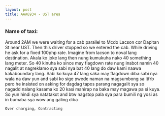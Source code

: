 ```yaml
---
layout: post
title: AAA6934 - UST area
---
```


### Name of taxi: 

Around 2AM we were waiting for a cab parallel to Mcdo Lacson cor Dapitan St near UST. Then this driver stopped so we entered the cab. While driving he ask for a fixed 100php rate. Imagine from lacson to noval lang destination. Akala ko joke lang then nung kumukuha nako 40 something lang meter. So 40 kinuha ko since may flagdown rate nung inabot namin 40 nagalit at nagreklamo sya sabi nya bat 40 lang do daw kami naawa kakaboundary lang. Sabi ko kuya 47 lang saka may flagdown diba sabi nya wala na daw yun and sabi ko sige pwede naman na magsumbong sa ltfrb pero he insisted on asking for dagdag tapos parang nagagalit sya so nagadd nalang kasama ko 20 kasi mahirap na baka may magawa pa si kuya. So yun hindi sya natatakot and btw nagstop pala sya para bumili ng yosi as in bumaba sya wow ang galing diba

```Over charging, Contracting```
